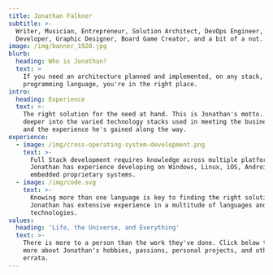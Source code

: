 ```yaml
---
title: Jonathan Falkner
subtitle: >-
  Writer, Musician, Entrepreneur, Solution Architect, DevOps Engineer,
  Developer, Graphic Designer, Board Game Creator, and a bit of a nut.
image: /img/banner_1920.jpg
blurb:
  heading: Who is Jonathan?
  text: >
    If you need an architecture planned and implemented, on any stack, in any
    programming language, you're in the right place.
intro:
  heading: Experience
  text: >-
    The right solution for the need at hand. This is Jonathan's motto. Dive
    deeper into the varied technology stacks used in meeting the business needs
    and the experience he's gained along the way.
experience:
  - image: /img/cross-operating-system-development.png
    text: >-
      Full Stack development requires knowledge across multiple platforms.
      Jonathan has experience developing on Windows, Linux, iOS, Android, and
      embedded proprietary systems.
  - image: /img/code.svg
    text: >-
      Knowing more than one language is key to finding the right solution.
      Jonathan has extensive experience in a multitude of languages and
      technologies.
values:
  heading: 'Life, the Universe, and Everything'
  text: >-
    There is more to a person than the work they've done. Click below to learn
    more about Jonathan's hobbies, passions, personal projects, and other
    errata.
---
```


